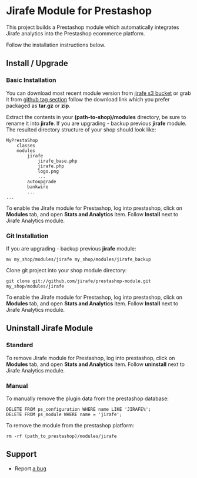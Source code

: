 # Jirafe Module for Prestashop

This project builds a Prestashop module which automatically integrates Jirafe analytics into the Prestashop ecommerce platform.

Follow the installation instructions below.

## Install / Upgrade

### Basic Installation

You can download most recent module version from [jirafe s3 bucket](https://s3.amazonaws.com/jirafe_plugin_downloads/prestashop/latest.zip)
or grab it from [github tag section](https://github.com/jirafe/prestashop-module/tags) follow the
download link which you prefer packaged as **tar.gz** or **zip**.

Extract the contents in your **(path-to-shop)/modules** directory, be sure to rename it into **jirafe**.
If you are upgrading - backup previous **jirafe** module. The resulted directory structure of your shop should look like:

    MyPrestaShop
        classes
        modules
            jirafe
                jirafe_base.php
                jirafe.php
                logo.png
                ...
            autoupgrade
            bankwire
            ...
    ...

To enable the Jirafe module for Prestashop, log into prestashop, click on **Modules** tab, and open **Stats and Analytics** item.
Follow **Install** next to Jirafe Analytics module.

### Git Installation

If you are upgrading - backup previous **jirafe** module:

    mv my_shop/modules/jirafe my_shop/modules/jirafe_backup

Clone git project into your shop module directory:

    git clone git://github.com/jirafe/prestashop-module.git my_shop/modules/jirafe

To enable the Jirafe module for Prestashop, log into prestashop, click on **Modules** tab, and open **Stats and Analytics** item.
Follow **Install** next to Jirafe Analytics module.

## Uninstall Jirafe Module

### Standard

To remove Jirafe module for Prestashop, log into prestashop, click on **Modules** tab, and open **Stats and Analytics** item.
Follow **uninstall** next to Jirafe Analytics module.

### Manual

To manually remove the plugin data from the prestashop database:

    DELETE FROM ps_configuration WHERE name LIKE 'JIRAFE%';
    DELETE FROM ps_module WHERE name = 'jirafe';

To remove the module from the prestashop platform:

    rm -rf (path_to_prestashop)/modules/jirafe

## Support

- Report [a bug](https://jirafe.com/support)

